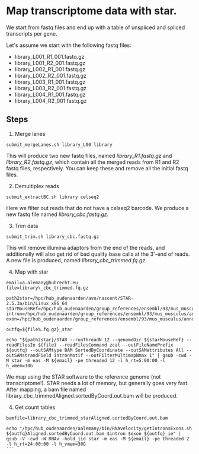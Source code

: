 # Map transcriptome data with star. 
We start from fastq files and end up with a table of unspliced and spliced transcripts per gene. 

Let's assume we start with the following fastq files:

* library_L001_R1_001.fastq.gz
* library_L001_R2_001.fastq.gz
* library_L002_R1_001.fastq.gz
* library_L002_R2_001.fastq.gz
* library_L003_R1_001.fastq.gz
* library_L003_R2_001.fastq.gz
* library_L004_R1_001.fastq.gz
* library_L004_R2_001.fastq.gz

## Steps

1. Merge lanes

```{bash}
submit_mergeLanes.sh library_L00 library
```
This will produce two new fastq files, named _library_R1.fastq.gz_ and _library_R2.fastq.gz_, which contain all the merged reads from R1 and R2 fastq files, respectively. You can keep these and remove all the initial fastq files. 

2. Demultiplex reads

```{bash}
submit_extractBC.sh library celseq2
```
Here we filter out reads that do not have a celseq2 barcode. We produce a new fastq file named _library\_cbc.fastq.gz_.

3. Trim data

```{bash}
submit_trim.sh library_cbc.fastq.gz
```

This will remove illumina adaptors from the end of the reads, and additionally will also get rid of bad quality base calls at the 3'-end of reads. A new file is produced, named _library\_cbc_trimmed.fq.gz_. 

4. Map with star
```{bash}
email=a.alemany@hubrecht.eu
file=library\_cbc_trimmed.fq.gz

path2star=/hpc/hub_oudenaarden/avo/nascent/STAR-2.5.3a/bin/Linux_x86_64
starMouseRef=/hpc/hub_oudenaarden/group_references/ensembl/93/mus_musculus/star_index_75
intron=/hpc/hub_oudenaarden/group_references/ensembl/93/mus_musculus/annotations_ensembl_93_mm_introns_exonsubtracted.bed
exon=/hpc/hub_oudenaarden/group_references/ensembl/93/mus_musculus/annotations_ensembl_93_mm_exons.bed

outfq=${file%.fq.gz}_star

echo "${path2star}/STAR --runThreadN 12 --genomeDir ${starMouseRef} --readFilesIn ${file} --readFilesCommand zcat --outFileNamePrefix ${outfq} --outSAMtype BAM SortedByCoordinate --outSAMattributes All --outSAMstrandField intronMotif --outFilterMultimapNmax 1" | qsub -cwd -N star -m eas -M ${email} -pe threaded 12 -l h_rt=5:00:00 -l h_vmem=30G
````
We map using the STAR software to the reference genome (not transcriptome!). STAR needs a lot of memory, but generally goes very fast. 
After mapping, a bam file named library\_cbc_trimmedAligned.sortedByCoord.out.bam will be produced. 

4. Get count tables

````
bamfile=library_cbc_trimmed_starAligned.sortedByCoord.out.bam

echo "/hpc/hub_oudenaarden/aalemany/bin/RNAvelocity/getIntronsExons.sh ${outfq}Aligned.sortedByCoord.out.bam $intron $exon ${outfq}_ie" | qsub -V -cwd -N RNAv -hold_jid star -m eas -M ${email} -pe threaded 2 -l h_rt=24:00:00 -l h_vmem=30G
```
